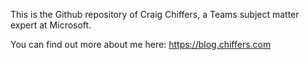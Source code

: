 This is the Github repository of Craig Chiffers, a Teams subject matter expert at Microsoft.

You can find out more about me here: https://blog.chiffers.com
